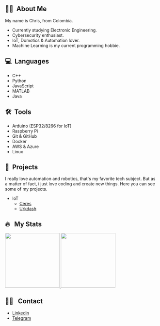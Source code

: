 ## :man_technologist: &nbsp;About Me

My name is Chris, from Colombia.

* Currently studying Electronic Engineering.
* Cybersecurity enthusiast.
* IoT, Domotics & Automation lover.
* Machine Learning is my current programming hobbie.

## 💻 &nbsp;Languages 

* C++
* Python
* JavaScript
* MATLAB
* Java

## 🛠 &nbsp;Tools

* Arduino (ESP32/8266 for IoT)
* Raspberry Pi 
* Git & GitHub
* Docker
* AWS & Azure
* Linux

## 📌 &nbsp;Projects
I really love automation and robotics, that's my favorite tech subject. But as a matter of fact, i just love coding and create new things. Here you can see some of my projects.

- IoT
  - [Ceres](https://github.com/Sirius-py/ceres-iot)
  - [Urkdash](https://github.com/Urkdash)

## 🔥 &nbsp; My Stats
<p>
<a href="https://github.com/Sirius-py">
  <img height="180em" src="https://github-readme-stats.vercel.app/api?username=Sirius-py&show_icons=true&theme=tokyonight" />
  <img height="180em" src="https://github-readme-stats-eight-theta.vercel.app/api/top-langs/?username=Sirius-py&theme=tokyonight&layout=compact&exclude_lang=java+r" />
</a>
</p>

## 🤝🏻 &nbsp; Contact

* [Linkedin](https://www.linkedin.com/in/cristian-larios-4185891a3/)
* [Telegram](https://t.me/Sirius_py)
